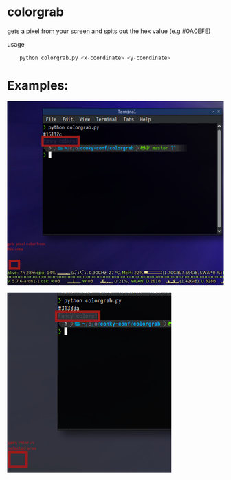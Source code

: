 # colorgrab
gets a pixel from your screen and spits out the hex value (e.g #0A0EFE)

usage

```python
    python colorgrab.py <x-coordinate> <y-coordinate>


```
# Examples:
![ejemplo1](https://github.com/julianPescobar/colorgrab/blob/master/example1.png)


![ejemplo2](https://github.com/julianPescobar/colorgrab/blob/master/example2.png)
